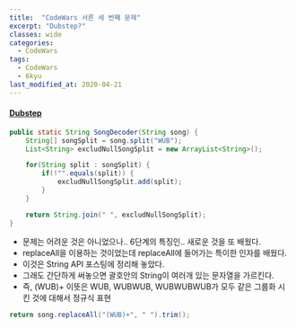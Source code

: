 ```yaml
---
title:  "CodeWars 서른 세 번째 문제"
excerpt: "Dubstep?"
classes: wide
categories:
  - CodeWars
tags:
  - CodeWars
  - 6kyu
last_modified_at: 2020-04-21
---
```


#### [Dubstep](https://www.codewars.com/kata/551dc350bf4e526099000ae5)

```java
public static String SongDecoder(String song) {
    String[] songSplit = song.split("WUB");
    List<String> excludNullSongSplit = new ArrayList<String>();

    for(String split : songSplit) {
        if(!"".equals(split)) {
            excludNullSongSplit.add(split);
        }
    }

    return String.join(" ", excludNullSongSplit);
}
```

* 문제는 어려운 것은 아니었으나.. 6단계의 특징인.. 새로운 것을 또 배웠다.
* replaceAll을 이용하는 것이었는데 replaceAll에 들어가는 특이한 인자를 배웠다.
* 이것은 String API 포스팅에 정리해 놓았다.
* 그래도 간단하게 써놓으면 괄호안의 String이 여러개 있는 문자열을 가르킨다.
* 즉, (WUB)+ 이뜻은 WUB, WUBWUB, WUBWUBWUB가 모두 같은 그룹화 시킨 것에 대해서 정규식 표현

```java
return song.replaceAll("(WUB)+", " ").trim();
```

